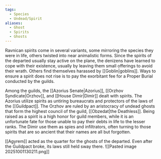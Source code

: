```yaml
---
tags:
  - Species
  - Undead/Spirit
aliases:
  - Ghost
  - Spirits
  - Ghosts
---
```

Ravnican spirits come in several variants, some mirroring the species they were in life, others twisted into near animalistic forms. Since the spirits of the departed usually stay active on the plane, the denizens have learned to cope with their existence, usually by leaving them small offerings to avoid their wrath. Others find themselves harassed by [[Goblin|goblins]]. Ways to ensure a spirit does not rise is to pay the exorbitant fee for a Proper Burial conducted by the guilds.

Among the guilds, the [[Azorius Senate|Azorius]], [[Orzhov Syndicate|Orzhov]], and [[House Dimir|Dimir]] dealt with spirits. The Azorius utilize spirits as untiring bureaucrats and protectors of the laws of the [[Guildpact]]. The Orzhov are ruled by an aristocracy of undead ghosts that form the highest council of the guild, [[Obzedat|the Deathless]]. Being raised as a spirit is a high honor for guild members, while it is an unfortunate fate for those unable to pay their debts in life to the lesser ranks. The Dimir use them as spies and infiltrators, often turning to those spirits that are so ancient that their names are all but forgotten.

[[Agyrem]] acted as the quarter for the ghosts of the departed. Even after the Guildpact broke, its laws still held sway there.
![[Pasted image 20251001130211.png]]